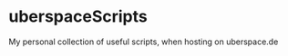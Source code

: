 uberspaceScripts
================

My personal collection of useful scripts, when hosting on uberspace.de
